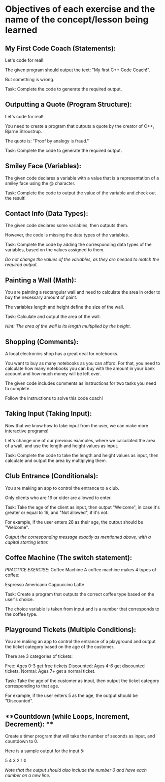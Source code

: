 # **Objectives of each exercise and the name of the concept/lesson being learned**

## **My First Code Coach (Statements):**

Let's code for real!

The given program should output the text: "My first C++ Code Coach!".

But something is wrong.

Task: Complete the code to generate the required output.

## **Outputting a Quote (Program Structure):**

Let's code for real!

You need to create a program that outputs a quote by the creator of C++, Bjarne Stroustrup.

The quote is: "Proof by analogy is fraud."

Task: Complete the code to generate the required output.

## **Smiley Face (Variables):**

The given code declares a variable with a value that is a representation of a smiley face using the @ character.

Task: Complete the code to output the value of the variable and check out the result!

## **Contact Info (Data Types):**

The given code declares some variables, then outputs them.

However, the code is missing the data types of the variables.

Task: Complete the code by adding the corresponding data types of the variables, based on the values assigned to them.

*Do not change the values of the variables, as they are needed to match the required output.*

## **Painting a Wall (Math):**

You are painting a rectangular wall and need to calculate the area in order to buy the necessary amount of paint.

The variables length and height define the size of the wall.

Task: Calculate and output the area of the wall.

*Hint: The area of the wall is its length multiplied by the height.*

## **Shopping (Comments):**

A local electronics shop has a great deal for notebooks.

You want to buy as many notebooks as you can afford. For that, you need to calculate how many notebooks you can buy with the amount in your bank account and how much money will be left over.

The given code includes comments as instructions for two tasks you need to complete.

Follow the instructions to solve this code coach!

## **Taking Input (Taking Input):**

Now that we know how to take input from the user, we can make more interactive programs!

Let's change one of our previous examples, where we calculated the area of a wall, and use the length and height values as input.

Task: Complete the code to take the length and height values as input, then calculate and output the area by multiplying them.

## **Club Entrance (Conditionals):**

You are making an app to control the entrance to a club.

Only clients who are 16 or older are allowed to enter.

Task: Take the age of the client as input, then output "Welcome", in case it's greater or equal to 16, and "Not allowed", if it's not.

For example, if the user enters 28 as their age, the output should be "Welcome".

*Output the corresponding message exactly as mentioned above, with a capital starting letter.*

## **Coffee Machine (The switch statement):**

*PRACTICE EXERCISE*:
Coffee Machine
A coffee machine makes 4 types of coffee:

Espresso
Americano
Cappuccino
Latte

Task: Create a program that outputs the correct coffee type based on the user's choice.

The choice variable is taken from input and is a number that corresponds to the coffee type.

## **Playground Tickets (Multiple Conditions):**
You are making an app to control the entrance of a playground and output the ticket category based on the age of the customer.

There are 3 categories of tickets:

Free: Ages 0-3 get free tickets
Discounted: Ages 4-6 get discounted tickets.
Normal: Ages 7+ get a normal ticket.

Task: Take the age of the customer as input, then output the ticket category corresponding to that age.

For example, if the user enters 5 as the age, the output should be "Discounted".

## **Countdown (while Loops, Increment, Decrement): **
Create a timer program that will take the number of seconds as input, and countdown to 0.

Here is a sample output for the input 5:

5
4
3
2
1
0

*Note that the output should also include the number 0 and have each number on a new line.*
